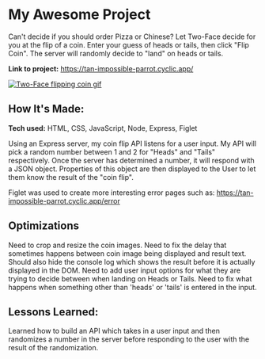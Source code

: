 # My Awesome Project
Can't decide if you should order Pizza or Chinese? Let Two-Face decide for you at the flip of a coin. Enter your guess of heads or tails, then click "Flip Coin". The server will randomly decide to "land" on heads or tails.

**Link to project:** https://tan-impossible-parrot.cyclic.app/

[![Two-Face flipping coin gif](https://i.gyazo.com/e269098c66c3727255eba04aa7d7c7ae.gif)](https://gyazo.com/e269098c66c3727255eba04aa7d7c7ae)

## How It's Made:

**Tech used:** HTML, CSS, JavaScript, Node, Express, Figlet

Using an Express server, my coin flip API listens for a user input. My API will pick a random number between 1 and 2 for "Heads" and "Tails" respectively. Once the server has determined a number, it will respond with a JSON object. Properties of this object are then displayed to the User to let them know the result of the "coin flip".

Figlet was used to create more interesting error pages such as: https://tan-impossible-parrot.cyclic.app/error

## Optimizations

Need to crop and resize the coin images. Need to fix the delay that sometimes happens between coin image being displayed and result text. Should also hide the console log which shows the result before it is actually displayed in the DOM. Need to add user input options for what they are trying to decide between when landing on Heads or Tails. Need to fix what happens when something other than 'heads' or 'tails' is entered in the input.

## Lessons Learned:

Learned how to build an API which takes in a user input and then randomizes a number in the server before responding to the user with the result of the randomization.
